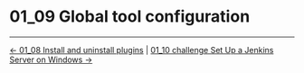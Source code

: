 # 01_09 Global tool configuration

<!-- FooterStart -->
---
[← 01_08 Install and uninstall plugins](../01_08_install_uninstall_plugins/README.md) | [01_10 challenge Set Up a Jenkins Server on Windows →](../01_10_challenge_set_up_a_jenkins_server_on_windows/README.md)
<!-- FooterEnd -->
